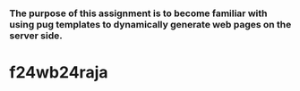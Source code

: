 ### The purpose of this assignment is to become familiar with using pug templates to dynamically generate web pages on the server side.

# f24wb24raja
